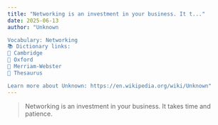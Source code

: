 ```yaml
---
title: "Networking is an investment in your business. It t..."
date: 2025-06-13
author: "Unknown

Vocabulary: Networking
📚 Dictionary links:
🔹 Cambridge
🔹 Oxford
🔹 Merriam-Webster
🔹 Thesaurus

Learn more about Unknown: https://en.wikipedia.org/wiki/Unknown"
---
```


> Networking is an investment in your business. It takes time and patience.
